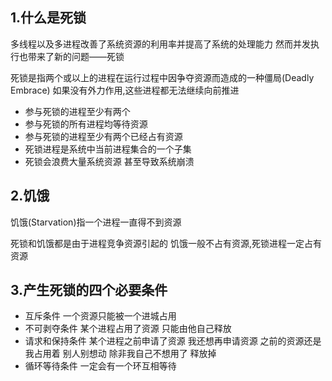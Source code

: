 ## 1.什么是死锁

多线程以及多进程改善了系统资源的利用率并提高了系统的处理能力 然而并发执行也带来了新的问题——死锁

死锁是指两个或以上的进程在运行过程中因争夺资源而造成的一种僵局(Deadly Embrace) 如果没有外力作用,这些进程都无法继续向前推进

+ 参与死锁的进程至少有两个
+ 参与死锁的所有进程均等待资源
+ 参与死锁的进程至少有两个已经占有资源
+ 死锁进程是系统中当前进程集合的一个子集
+ 死锁会浪费大量系统资源 甚至导致系统崩溃

## 2.饥饿

饥饿(Starvation)指一个进程一直得不到资源

死锁和饥饿都是由于进程竞争资源引起的 饥饿一般不占有资源,死锁进程一定占有资源

## 3.产生死锁的四个必要条件

+ 互斥条件 一个资源只能被一个进城占用
+ 不可剥夺条件 某个进程占用了资源 只能由他自己释放
+ 请求和保持条件 某个进程之前申请了资源 我还想再申请资源 之前的资源还是我占用着 别人别想动 除非我自己不想用了 释放掉
+ 循环等待条件 一定会有一个环互相等待
